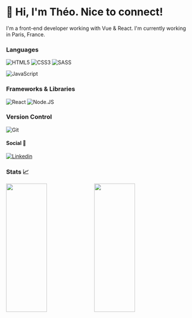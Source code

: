 <p align="center">
<h1>👋 Hi, I'm Théo. Nice to connect!</h2> 
</p>

  I'm a front-end developer working with Vue & React.
  I'm currently working in Paris, France.

### Languages

![HTML5](https://img.shields.io/badge/-HTML5-%23E44D27?style=for-the-badge&logo=html5&logoColor=ffffff)
![CSS3](https://img.shields.io/badge/-CSS3-%231572B6?style=for-the-badge&logo=css3) 
![SASS](https://img.shields.io/badge/SASS-hotpink.svg?style=for-the-badge&logo=SASS&logoColor=white)

![JavaScript](https://img.shields.io/badge/JAVASCRIPT-323330?style=for-the-badge&logo=javascript&logoColor=F7DF1E)

### Frameworks & Libraries

![React](https://img.shields.io/badge/react-%2320232a.svg?style=for-the-badge&logo=react&logoColor=%2361DAFB)
![Node.JS](https://img.shields.io/badge/NODE.JS-43853D?style=for-the-badge&logo=node.js&logoColor=ffffff)

### Version Control

![Git](https://img.shields.io/badge/git-%23F05033.svg?style=for-the-badge&logo=git&logoColor=white)

#### Social 👥

[![Linkedin](https://img.shields.io/badge/-Théo%20Bernard-black?style=for-the-badge&logo=Linkedin&logoColor)](https://www.linkedin.com/in/theo-bernard/) 

### Stats 📈

<img align="left" width="47%" height="350px" src="https://github-readme-stats.vercel.app/api?username=TheoBernard97&hide=stars&show_icons=true&theme=blueberry" />

<img align="left" width="47%" height="350px" src="https://github-readme-stats.vercel.app/api/top-langs/?username=TheoBernard97&layout=compact&theme=blueberry" />  
